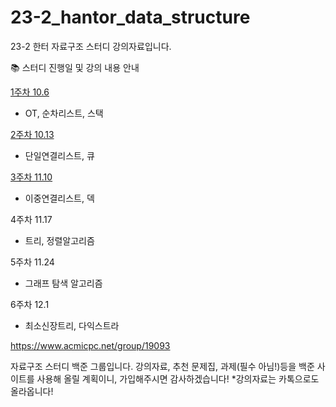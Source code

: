 # 23-2_hantor_data_structure

23-2 한터 자료구조 스터디 강의자료입니다.

📚 스터디 진행일 및 강의 내용 안내

[1주차 10.6](https://github.com/taerim0/23-2_hantor_data_structure/tree/main/1%EC%A3%BC%EC%B0%A8-%EC%8A%A4%ED%83%9D)
- OT, 순차리스트, 스택

[2주차 10.13](https://github.com/taerim0/23-2_hantor_data_structure/tree/main/2%EC%A3%BC%EC%B0%A8-%ED%81%90)
- 단일연결리스트, 큐

[3주차 11.10](https://github.com/taerim0/23-2_hantor_data_structure/tree/main/3%EC%A3%BC%EC%B0%A8-%EB%8D%B1)
- 이중연결리스트, 덱

4주차 11.17
- 트리, 정렬알고리즘

5주차 11.24
- 그래프 탐색 알고리즘

6주차 12.1
- 최소신장트리, 다익스트라


https://www.acmicpc.net/group/19093

자료구조 스터디 백준 그룹입니다.
강의자료, 추천 문제집, 과제(필수 아님!)등을 백준 사이트를 사용해 올릴 계획이니, 가입해주시면 감사하겠습니다!
*강의자료는 카톡으로도 올라옵니다!
